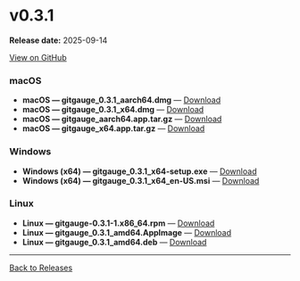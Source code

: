 # v0.3.1

**Release date:** 2025-09-14

[View on GitHub](https://github.com/Monash-FIT3170/2025W1-Commitment/releases/tag/v0.3.1)

### macOS

- **macOS — gitgauge_0.3.1_aarch64.dmg** — [Download](https://github.com/Monash-FIT3170/2025W1-Commitment/releases/download/v0.3.1/gitgauge_0.3.1_aarch64.dmg)
- **macOS — gitgauge_0.3.1_x64.dmg** — [Download](https://github.com/Monash-FIT3170/2025W1-Commitment/releases/download/v0.3.1/gitgauge_0.3.1_x64.dmg)
- **macOS — gitgauge_aarch64.app.tar.gz** — [Download](https://github.com/Monash-FIT3170/2025W1-Commitment/releases/download/v0.3.1/gitgauge_aarch64.app.tar.gz)
- **macOS — gitgauge_x64.app.tar.gz** — [Download](https://github.com/Monash-FIT3170/2025W1-Commitment/releases/download/v0.3.1/gitgauge_x64.app.tar.gz)

### Windows

- **Windows (x64) — gitgauge_0.3.1_x64-setup.exe** — [Download](https://github.com/Monash-FIT3170/2025W1-Commitment/releases/download/v0.3.1/gitgauge_0.3.1_x64-setup.exe)
- **Windows (x64) — gitgauge_0.3.1_x64_en-US.msi** — [Download](https://github.com/Monash-FIT3170/2025W1-Commitment/releases/download/v0.3.1/gitgauge_0.3.1_x64_en-US.msi)

### Linux

- **Linux — gitgauge-0.3.1-1.x86_64.rpm** — [Download](https://github.com/Monash-FIT3170/2025W1-Commitment/releases/download/v0.3.1/gitgauge-0.3.1-1.x86_64.rpm)
- **Linux — gitgauge_0.3.1_amd64.AppImage** — [Download](https://github.com/Monash-FIT3170/2025W1-Commitment/releases/download/v0.3.1/gitgauge_0.3.1_amd64.AppImage)
- **Linux — gitgauge_0.3.1_amd64.deb** — [Download](https://github.com/Monash-FIT3170/2025W1-Commitment/releases/download/v0.3.1/gitgauge_0.3.1_amd64.deb)

---
[Back to Releases](./index.md)
